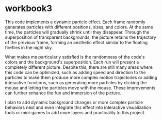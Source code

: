 # workbook3
This code implements a dynamic particle effect. Each frame randomly generates particles with different positions, sizes, and colors. At the same time, the particles will gradually shrink until they disappear. Through the superposition of transparent backgrounds, the picture retains the trajectory of the previous frame, forming an aesthetic effect similar to the floating fireflies in the night sky.

What makes me particularly satisfied is the randomness of the code's colors and the background's superposition. Each run will present a completely different picture. Despite this, there are still many areas where this code can be optimized, such as adding speed and direction to the particles to make them produce more complex motion trajectories or adding interactive functions, such as generating more particles by clicking the mouse and letting the particles move with the mouse. These improvements can further enhance the fun and immersion of the picture.

I plan to add dynamic background changes or more complex particle behaviors next and even integrate this effect into interactive visualization tools or mini-games to add more layers and practicality to this project.

